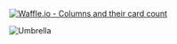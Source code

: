 [![Waffle.io - Columns and their card count](https://badge.waffle.io/CSCI3130-12/umbrella.svg?columns=all)](https://waffle.io/CSCI3130-12/umbrella)

![Umbrella](https://i.imgur.com/N8f1HZd.gif)
